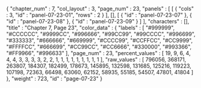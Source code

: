 {
  "chapter_num" : 7,
  "col_layout" : 3,
  "page_num" : 23,
  "panels" : [
    [
      {
        "cols" : 3,
        "id" : "panel-07-23-01",
        "rows" : 2
      }
    ],
    [],
    [
      {
        "id" : "panel-07-23-07"
      },
      {
        "id" : "panel-07-23-08"
      },
      {
        "id" : "panel-07-23-09"
      }
    ]
  ],
  "characters" : [],
  "title" : "Chapter 7, Page 23",
  "color_data" : {
    "labels" : [
      "#999999",
      "#CCCCCC",
      "#9999CC",
      "#996666",
      "#99CC99",
      "#99CCCC",
      "#996699",
      "#333333",
      "#666666",
      "#669999",
      "#CCCC99",
      "#CCFFCC",
      "#CC9999",
      "#FFFFCC",
      "#666699",
      "#CC99CC",
      "#CC6666",
      "#330000",
      "#993366",
      "#FF9966",
      "#996633"
    ],
    "page_num" : 23,
    "percent_values" : [
      19,
      9,
      6,
      4,
      4,
      4,
      3,
      3,
      3,
      3,
      2,
      2,
      1,
      1,
      1,
      1,
      1,
      1,
      1,
      1,
      1
    ],
    "raw_values" : [
      796056,
      368171,
      263807,
      184307,
      182499,
      178673,
      145895,
      132598,
      131685,
      125216,
      119223,
      107198,
      72363,
      66498,
      63060,
      62152,
      58935,
      55185,
      54507,
      47801,
      41804
    ]
  },
  "weight" : 723,
  "id" : "page-07-23"
}

